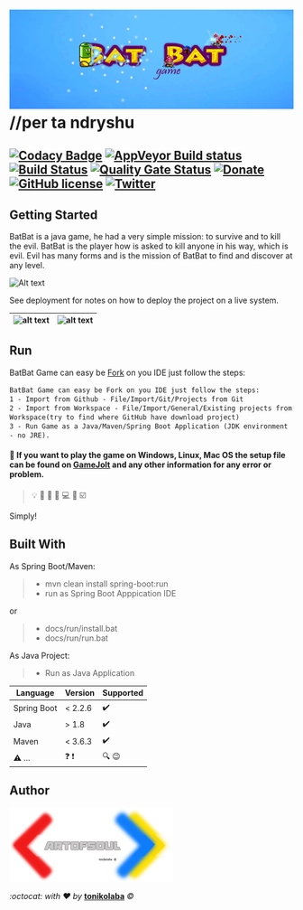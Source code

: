 ![Alt text](https://github.com/tonikolaba/download/blob/master/Windows/BatBat%20Game/BatBat.jpg)    //per ta ndryshu
===================

[![Codacy Badge](https://api.codacy.com/project/badge/Grade/e9e43be11a8a4ca68a9186507060147c)](https://www.codacy.com/app/tonikolaba/BatBat-Game?utm_source=github.com&utm_medium=referral&utm_content=tonikolaba/BatBat-Game&utm_campaign=badger)
[![AppVeyor Build status](https://ci.appveyor.com/api/projects/status/bj4gqn3gp3gu45sa?svg=true)](https://ci.appveyor.com/project/tonikolaba/batbat-game/ "AppVeyor Build status")
[![Build Status](https://travis-ci.org/tonikolaba/BatBat-Game.svg?branch=master)](https://travis-ci.org/tonikolaba/BatBat-Game)
[![Quality Gate Status](https://sonarcloud.io/api/project_badges/measure?project=al.artofsoul.batbatgame%3ABatBat-Game&metric=alert_status)](https://sonarcloud.io/dashboard?id=al.artofsoul.batbatgame%3ABatBat-Game)
[![Donate](https://img.shields.io/badge/Donate-PayPal-green.svg)](https://www.paypal.com/cgi-bin/webscr?cmd=_s-xclick&hosted_button_id=RHVZBCA4W9XD6&source=url)
[![GitHub license](https://img.shields.io/badge/license-MIT-blue.svg)](https://raw.githubusercontent.com/tonikolaba/BatBat-Game/master/License.md)
[![Twitter](https://img.shields.io/twitter/url/https/github.com/tonikolaba/BatBat-Game/.svg?style=social)](https://twitter.com/intent/tweet?text%23BatBat%20%23Game%20??%20??%20is%20a%20free%20and%20fun%20java%20game%2E%20Developer%20%40tonikolaba)
----------


## Getting Started

BatBat is a java game, he had a very simple mission: to survive and to kill the evil. BatBat is the player how is asked to kill anyone in his way, which is evil. Evil has many forms and is the mission of BatBat to find and discover at any level.

![Alt text](https://github.com/tonikolaba/BatBat-Game/blob/master/about/bg-update.gif)

See deployment for notes on how to deploy the project on a live system.

![alt text](https://github.com/tonikolaba/BatBat-Game/blob/master/about/1.gif) | ![alt text](https://github.com/tonikolaba/BatBat-Game/blob/master/about/6.gif)
------------ | -------------

## Run

BatBat Game can easy be [Fork](https://github.com/artofsoul/BatBat-Game#fork-destination-box) on you IDE just follow the steps:

```
BatBat Game can easy be Fork on you IDE just follow the steps:
1 - Import from Github - File/Import/Git/Projects from Git
2 - Import from Workspace - File/Import/General/Existing projects from Workspace(try to find where GitHub have download project)
3 - Run Game as a Java/Maven/Spring Boot Application (JDK environment - no JRE).

```

#### :bookmark_tabs: **If you want to play the game on Windows, Linux, Mac OS the setup file can be found on [GameJolt](http://gamejolt.com/games/BatBat-Game/264212) and any other information for any error or problem.** 

> :bulb: :sparkler: :pencil: :book: :computer: :battery: :ballot_box_with_check:

Simply!
 
## Built With

As Spring Boot/Maven:

>  - mvn clean install spring-boot:run
>  - run as Spring Boot Apppication IDE

or

>  - docs/run/install.bat
>  - docs/run/run.bat

As Java Project:

>  - Run as Java Application

| Language| Version | Supported  | 
| ------ | ------  | ------ 
| Spring Boot | < 2.2.6 | :heavy_check_mark: 
| Java |  > 1.8 | :heavy_check_mark: 
| Maven | < 3.6.3 | :heavy_check_mark: 
| :warning: ... | :question: :exclamation: | :mag: :wink: |

## Author
![Alt text](https://github.com/tonikolaba/download/blob/master/info/artofsoullogoNewVOG.png)


*:octocat: with :heart: by* **[tonikolaba](https://github.com/tonikolaba)** *:copyright:* 



